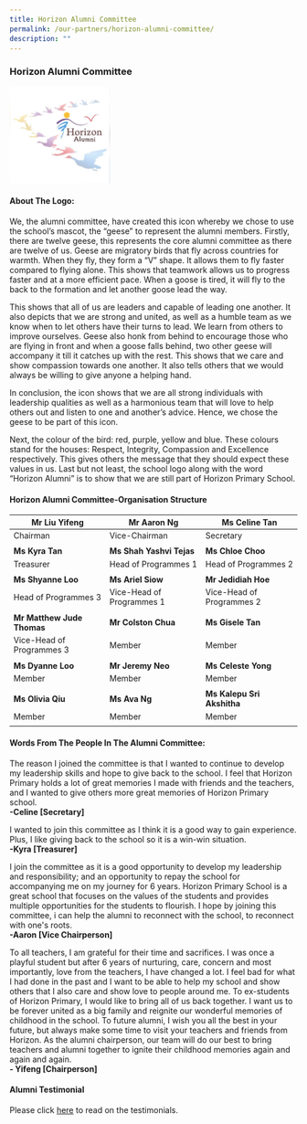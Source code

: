 ```yaml
---
title: Horizon Alumni Committee
permalink: /our-partners/horizon-alumni-committee/
description: ""
---
```

### **Horizon Alumni Committee**

<img src="/images/horizonalumni1.jpg" style="width:35%">

#### **About The Logo:**
We, the alumni committee, have created this icon whereby we chose to use the school’s mascot, the “geese” to represent the alumni members. Firstly, there are twelve geese, this represents the core alumni committee as there are twelve of us. Geese are migratory birds that fly across countries for warmth. When they fly, they form a “V” shape. It allows them to fly faster compared to flying alone. This shows that teamwork allows us to progress faster and at a more efficient pace. When a goose is tired, it will fly to the back to the formation and let another goose lead the way.

This shows that all of us are leaders and capable of leading one another. It also depicts that we are strong and united, as well as a humble team as we know when to let others have their turns to lead. We learn from others to improve ourselves. Geese also honk from behind to encourage those who are flying in front and when a goose falls behind, two other geese will accompany it till it catches up with the rest. This shows that we care and show compassion towards one another. It also tells others that we would always be willing to give anyone a helping hand.  

In conclusion, the icon shows that we are all strong individuals with leadership qualities as well as a harmonious team that will love to help others out and listen to one and another’s advice. Hence, we chose the geese to be part of this icon.

Next, the colour of the bird: red, purple, yellow and blue. These colours stand for the houses: Respect, Integrity, Compassion and Excellence respectively. This gives others the message that they should expect these values in us. Last but not least, the school logo along with the word “Horizon Alumni” is to show that we are still part of Horizon Primary School.

#### **Horizon Alumni Committee-Organisation Structure**
| Mr Liu Yifeng | Mr Aaron Ng | Ms Celine Tan |
| -------- | -------- | -------- |
| Chairman | Vice-Chairman | Secretary   |
|     |      |     |
| **Ms Kyra Tan** | **Ms Shah Yashvi Tejas** | **Ms Chloe Choo** |
Treasurer   |  Head of Programmes 1    | Head of Programmes 2    |
|     |    |     |
| **Ms Shyanne Loo** | **Ms Ariel Siow** | **Mr Jedidiah Hoe** |
| Head of Programmes 3   | Vice-Head of Programmes 1    | Vice-Head of Programmes 2  |
|     |    |     |
| **Mr Matthew Jude Thomas** | **Mr Colston Chua** | **Ms Gisele Tan** |
| Vice-Head of Programmes 3  | Member     | Member   |
|     |    |     |
| **Ms Dyanne Loo** | **Mr Jeremy Neo** | **Ms Celeste Yong** |
| Member | Member     | Member   |
|     |    |     |
| **Ms Olivia Qiu** | **Ms Ava Ng** | **Ms Kalepu Sri Akshitha** |
| Member | Member     | Member   |
|     |    |     |

#### **Words From The People In The Alumni Committee:**
The reason I joined the committee is that I wanted to continue to develop my leadership skills and hope to give back to the school. I feel that Horizon Primary holds a lot of great memories I made with friends and the teachers, and I wanted to give others more great memories of Horizon Primary school.<br>
**\-Celine \[Secretary\]**

I wanted to join this committee as I think it is a good way to gain experience. Plus, I like giving back to the school so it is a win-win situation.<br>
**\-Kyra \[Treasurer\]**

I join the committee as it is a good opportunity to develop my leadership and responsibility; and an opportunity to repay the school for accompanying me on my journey for 6 years. Horizon Primary School is a great school that focuses on the values of the students and provides multiple opportunities for the students to flourish. I hope by joining this committee, i can help the alumni to reconnect with the school, to reconnect with one's roots.<br>
**\-Aaron \[Vice Chairperson\]**

To all teachers, I am grateful for their time and sacrifices. I was once a playful student but after 6 years of nurturing, care, concern and most importantly, love from the teachers, I have changed a lot. I feel bad for what I had done in the past and I want to be able to help my school and show others that I also care and show love to people around me. To ex-students of Horizon Primary, I would like to bring all of us back together. I want us to be forever united as a big family and reignite our wonderful memories of childhood in the school. To future alumni, I wish you all the best in your future, but always make some time to visit your teachers and friends from Horizon. As the alumni chairperson, our team will do our best to bring teachers and alumni together to ignite their childhood memories again and again and again.<br>
**\- Yifeng \[Chairperson\]**

#### **Alumni Testimonial**
Please click [here](https://staging.d21co4ykjghpsi.amplifyapp.com/our-pride/alumni-testimonial/) to read on the testimonials.